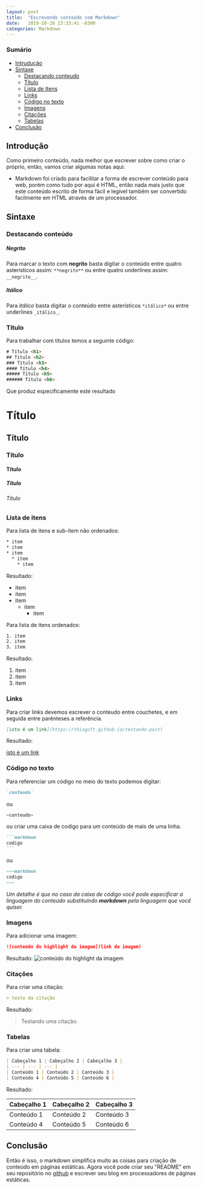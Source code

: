 ```yaml
---
layout: post
title:  "Escrevendo conteúdo com Markdown"
date:   2019-10-28 23:33:41 -0300
categories: Markdown
---
```

### Sumário
* [Intrudução](#introdução)
* [Sintaxe](#sintaxe)
  * [Destacando conteudo](#destacando)
  * [Título](#título)
  * [Lista de Itens](#lista-de-itens)
  * [Links](#links)
  * [Código no texto](#código-no-texto)
  * [Imagens](#imagens)
  * [Citações](#citações)
  * [Tabelas](#tabelas)
* [Conclusão](#conclusão)

## Introdução

Como primeiro conteúdo, nada melhor que escrever sobre como criar o próprio, então, vamos criar algumas notas aqui:

- Markdown foi criado para facilitar a forma de escrever conteúdo para web, porém como tudo por aqui é HTML, então nada mais justo que este conteúdo escrito de forma fácil e legível também ser convertido facilmente em HTML através de um processador.

## Sintaxe

### Destacando conteúdo

##### Negrito

Para marcar o texto com **negrito** basta digitar o conteúdo entre quatro asteristicos assim: `**negrito**` ou entre quatro underlines assim: `__negrito__`.

##### Itálico

Para *itálico* basta digitar o conteúdo entre asterísticos `*itálico*` ou entre underlines `_itálico_`.

### Título

Para trabalhar com títulos temos a seguinte código:
```html
# Título <h1>
## Título <h2>
### Título <h3>
#### Título <h4>
##### Título <h5>
###### Título <h6>
```
Que produz especificamente este resultado
# Título
## Título
### Título
#### Título
##### Título
###### Título

### Lista de itens

Para lista de itens e sub-item não ordenados:

```html
* item
* item
* item
  * item
    * item
```

Resultado:

* item
* item 
* item
  * item
    * item

Para lista de itens ordenados:

```html
1. item
2. item
3. item
```

Resultado:

1. item
2. item 
3. item

### Links

Para criar links devemos escrever o conteudo entre couchetes, e em seguida entre parênteses a referência.

```markdown
[isto é um link](https://thiagoft.github.io/testando-post)
```

Resultado: 

[isto é um link](https://thiagoft.github.io/testando-post)

### Código no texto

Para referenciar um código no meio do texto podemos digitar:

```markdown
`conteudo`
``` 
ou
```markdown
~conteudo~
``` 

ou criar uma caixa de codigo para um conteúdo de mais de uma linha.

~~~markdown
```markdown
codigo
```
~~~

ou

```markdown
~~~markdown
codigo
~~~
```

*Um detalhe é que no caso da caixa de código você pode especificar a linguagem do conteúdo substituindo **markdown** pela linguagem que você quiser.*

### Imagens

Para adicionar uma imagem:

```markdown
![conteúdo do highlight da imagem](link da imagem)
```
Resultado:
![conteúdo do highlight da imagem](https://github.blog/wp-content/uploads/2013/04/074d0b06-a5e3-11e2-8b7f-9f09eb2ddfae.jpg?resize=1234%2C701)

### Citações

Para criar uma citação:
```markdown
> texto da citação
```

Resultado:

> Testando uma citação.

### Tabelas

Para criar uma tabela:

```markdown
| Cabeçalho 1 | Cabeçalho 2 | Cabeçalho 3 |
| --- | --- | --- |
| Conteúdo 1 | Conteúdo 2 | Conteúdo 3 |
| Conteúdo 4 | Conteúdo 5 | Conteúdo 6 |
```

Resultado:

| Cabeçalho 1 | Cabeçalho 2 | Cabeçalho 3 |
| --- | --- | --- |
| Conteúdo 1 | Conteúdo 2 | Conteúdo 3 |
| Conteúdo 4 | Conteúdo 5 | Conteúdo 6 |

## Conclusão

Então é isso, o markdown simplifica muito as coisas para criação de conteúdo em páginas estáticas. Agora você pode criar seu "README" em seu repositório no [github](https://www.github.com) e escrever seu blog em processadores de páginas estáticas.
